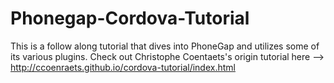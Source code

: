Phonegap-Cordova-Tutorial
=========================

This is a follow along tutorial that dives into PhoneGap and utilizes some of its various plugins. Check out Christophe Coentaets's origin tutorial here --> http://ccoenraets.github.io/cordova-tutorial/index.html
